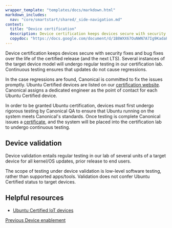 ```yaml
---
wrapper_template: "templates/docs/markdown.html"
markdown_includes:
  nav: "core/smartstart/shared/_side-navigation.md"
context:
  title: "Device certification"
  description: Device certification keeps devices secure with security fixes and bug fixes over the life of the certified release (and the next LTS).
  copydoc: "https://docs.google.com/document/d/1B8WXX67OuNWN7A7Ig9KadaPLv2fylsdTkxFzEdEXNuw/edit"
---
```


Device certification keeps devices secure with security fixes and bug fixes over the life of the certified release (and the next LTS). Several instances of the target device model will undergo regular testing in our certification lab. Continuous testing ensures that updates do not cause regressions.

In the case regressions are found, Canonical is committed to fix the issues promptly. Ubuntu Certified devices are listed on our [certification website](http://certification.ubuntu.com/iot). Canonical assigns a dedicated engineer as the point of contact for each Ubuntu Certified device.

In order to be granted Ubuntu certification, devices must first undergo rigorous testing by Canonical QA to ensure that Ubuntu running on the system meets Canonical's standards. Once testing is complete Canonical issues a [certificate](http://certification.ubuntu.com), and the system will be placed into the certification lab to undergo continuous testing.

## Device validation

Device validation entails regular testing in our lab of several units of a target device for all kernel/OS updates, prior release to end users.

The scope of testing under device validation is low-level software testing, rather than supported apps/tools. Validation does not confer Ubuntu Certified status to target devices.

## Helpful resources

- [Ubuntu Certified IoT devices](http://certification.ubuntu.com/iot)

<footer class="p-article-pagination">
  <a class="p-article-pagination__link--previous" href="/core/smartstart/guide/device-enablement">
    <span class="p-article-pagination__label">Previous</span>
    <span class="p-article-pagination__title">Device enablement</span>
  </a>
</footer>
